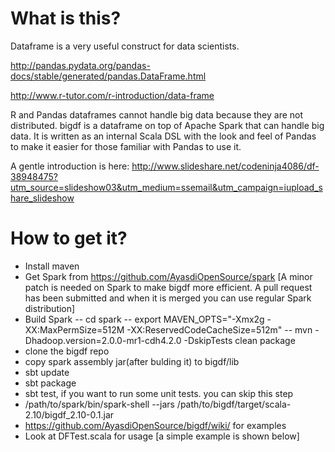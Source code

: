 What is this?
=============
Dataframe is a very useful construct for data scientists.

http://pandas.pydata.org/pandas-docs/stable/generated/pandas.DataFrame.html

http://www.r-tutor.com/r-introduction/data-frame

R and Pandas dataframes cannot handle big data because they are not distributed. bigdf is a dataframe on top of Apache Spark that can handle big data. It is written as an internal Scala DSL with the look and feel of Pandas to make it easier for those familiar with Pandas to use it.

A gentle introduction is here:
http://www.slideshare.net/codeninja4086/df-38948475?utm_source=slideshow03&utm_medium=ssemail&utm_campaign=iupload_share_slideshow


How to get it?
==============
- Install maven 
- Get Spark from https://github.com/AyasdiOpenSource/spark [A minor patch is needed on Spark to make bigdf more efficient. A pull request has been submitted and when it is merged you can use regular Spark distribution] 
- Build Spark 
-- cd spark
-- export MAVEN_OPTS="-Xmx2g -XX:MaxPermSize=512M -XX:ReservedCodeCacheSize=512m"
-- mvn -Dhadoop.version=2.0.0-mr1-cdh4.2.0 -DskipTests clean package
- clone the bigdf repo
- copy spark assembly jar(after bulding it) to bigdf/lib
- sbt update
- sbt package
- sbt test, if you want to run some unit tests. you can skip this step
- /path/to/spark/bin/spark-shell --jars /path/to/bigdf/target/scala-2.10/bigdf_2.10-0.1.jar 
- https://github.com/AyasdiOpenSource/bigdf/wiki/ for examples
- Look at DFTest.scala for usage [a simple example is shown below]